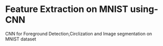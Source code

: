# Feature Extraction on MNIST using-CNN
CNN for Foreground Detection,Circlization and Image segmentation on MNIST dataset

